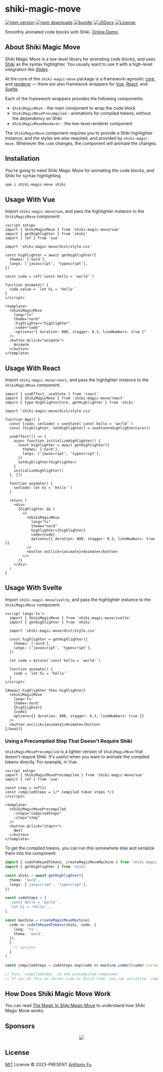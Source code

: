 # shiki-magic-move

[![npm version][npm-version-src]][npm-version-href]
[![npm downloads][npm-downloads-src]][npm-downloads-href]
[![bundle][bundle-src]][bundle-href]
[![JSDocs][jsdocs-src]][jsdocs-href]
[![License][license-src]][license-href]

Smoothly animated code blocks with Shiki. [Online Demo](https://shiki-magic-move.netlify.app/).

## About Shiki Magic Move

Shiki Magic Move is a low-level library for animating code blocks, and uses [Shiki](https://shiki.style/) as the syntax highlighter. You usually want to use it with a high-level integration like [Slidev](https://sli.dev/guide/syntax#shiki-magic-move).

At the core of the `shiki-magic-move` package is a framework-agnostic [core](./src/core.ts), and [renderer](./src/renderer.ts) — there are also framework wrappers for [Vue](./src/vue), [React](./src/react), and [Svelte](./src/svelte).

Each of the framework wrappers provides the following components:

- `ShikiMagicMove` - the main component to wrap the code block
- `ShikiMagicMovePrecompiled` - animations for compiled tokens, without the dependency on Shiki
- `ShikiMagicMoveRenderer` - the low-level renderer component

The `ShikiMagicMove` component requires you to provide a Shiki highlighter instance, and the styles are also required, and provided by `shiki-magic-move`. Whenever the `code` changes, the component will animate the changes.

## Installation

You're going to need Shiki Magic Move for animating the code blocks, and Shiki for syntax highlighting.

```bash
npm i shiki-magic-move shiki
```

## Usage With Vue

Import `shiki-magic-move/vue`, and pass the highlighter instance to the `ShikiMagicMove` component.

```vue
<script setup>
import { ShikiMagicMove } from 'shiki-magic-move/vue'
import { getHighlighter } from 'shiki'
import { ref } from 'vue'

import 'shiki-magic-move/dist/style.css'

const highlighter = await getHighlighter({
  themes: ['nord'],
  langs: ['javascript', 'typescript'],
})

const code = ref(`const hello = 'world'`)

function animate() {
  code.value = `let hi = 'hello'`
}
</script>

<template>
  <ShikiMagicMove
    lang="ts"
    theme="nord"
    :highlighter="highlighter"
    :code="code"
    :options="{ duration: 800, stagger: 0.3, lineNumbers: true }"
  />
  <button @click="animate">
    Animate
  </button>
</template>
```

## Usage With React

Import `shiki-magic-move/react`, and pass the highlighter instance to the `ShikiMagicMove` component.

```tsx
import { useEffect, useState } from 'react'
import { ShikiMagicMove } from 'shiki-magic-move/react'
import { type HighlighterCore, getHighlighter } from 'shiki'

import 'shiki-magic-move/dist/style.css'

function App() {
  const [code, setCode] = useState(`const hello = 'world'`)
  const [highlighter, setHighlighter] = useState<HighlighterCore>()

  useEffect(() => {
    async function initializeHighlighter() {
      const highlighter = await getHighlighter({
        themes: ['nord'],
        langs: ['javascript', 'typescript'],
      })
      setHighlighter(highlighter)
    }
    initializeHighlighter()
  }, [])

  function animate() {
    setCode(`let hi = 'hello'`)
  }

  return (
    <div>
      {highlighter && (
        <>
          <ShikiMagicMove
            lang="ts"
            theme="nord"
            highlighter={highlighter}
            code={code}
            options={{ duration: 800, stagger: 0.3, lineNumbers: true }}
          />
          <button onClick={animate}>Animate</button>
        </>
      )}
    </div>
  )
}
```

## Usage With Svelte

Import `shiki-magic-move/svelte`, and pass the highlighter instance to the `ShikiMagicMove` component.

```svelte
<script lang='ts'>
  import { ShikiMagicMove } from 'shiki-magic-move/svelte'
  import { getHighlighter } from 'shiki'

  import 'shiki-magic-move/dist/style.css'

  const highlighter = getHighlighter({
    themes: ['nord'],
    langs: ['javascript', 'typescript'],
  })

  let code = $state(`const hello = 'world'`)

  function animate() {
    code = `let hi = 'hello'`
  }
</script>

{#await highlighter then highlighter}
  <ShikiMagicMove
    lang='ts'
    theme='nord'
    {highlighter}
    {code}
    options={{ duration: 800, stagger: 0.3, lineNumbers: true }}
  />
  <button onclick={animate}>Animate</button>
{/await}
```

### Using a Precompiled Step That Doesn't Require Shiki

`ShikiMagicMovePrecompiled` is a lighter version of `ShikiMagicMove` that doesn't require Shiki. It's useful when you want to animate the compiled tokens directly. For example, in Vue:

```vue
<script setup>
import { ShikiMagicMovePrecompiled } from 'shiki-magic-move/vue'
import { ref } from 'vue'

const step = ref(1)
const compiledSteps = [/* Compiled token steps */]
</script>

<template>
  <ShikiMagicMovePrecompiled
    :steps="compiledSteps"
    :step="step"
  />
  <button @click="step++">
    Next
  </button>
</template>
```

To get the compiled tokens, you can run this somewhere else and serialize them into the component:

```ts
import { codeToKeyedTokens, createMagicMoveMachine } from 'shiki-magic-move/core'
import { getHighlighter } from 'shiki'

const shiki = await getHighlighter({
  theme: 'nord',
  langs: ['javascript', 'typescript'],
})

const codeSteps = [
  `const hello = 'world'`,
  `let hi = 'hello'`,
]

const machine = createMagicMoveMachine(
  code => codeToKeyedTokens(shiki, code, {
    lang: 'ts',
    theme: 'nord',
  }),
  {
    // options
  }
)

const compiledSteps = codeSteps.map(code => machine.commit(code).current)

// Pass `compiledSteps` to the precompiled component
// If you do this on server-side or build-time, you can serialize `compiledSteps` into JSON
```

## How Does Shiki Magic Move Work

You can read [The Magic In Shiki Magic Move](https://antfu.me/posts/shiki-magic-move) to understand how Shiki Magic Move works.

## Sponsors

<p align="center">
  <a href="https://cdn.jsdelivr.net/gh/antfu/static/sponsors.svg">
    <img src='https://cdn.jsdelivr.net/gh/antfu/static/sponsors.svg'/>
  </a>
</p>

## License

[MIT](./LICENSE) License © 2023-PRESENT [Anthony Fu](https://github.com/antfu)

<!-- Badges -->

[npm-version-src]: https://img.shields.io/npm/v/shiki-magic-move?style=flat&colorA=080f12&colorB=1fa669
[npm-version-href]: https://npmjs.com/package/shiki-magic-move
[npm-downloads-src]: https://img.shields.io/npm/dm/shiki-magic-move?style=flat&colorA=080f12&colorB=1fa669
[npm-downloads-href]: https://npmjs.com/package/shiki-magic-move
[bundle-src]: https://img.shields.io/bundlephobia/minzip/shiki-magic-move?style=flat&colorA=080f12&colorB=1fa669&label=minzip
[bundle-href]: https://bundlephobia.com/result?p=shiki-magic-move
[license-src]: https://img.shields.io/github/license/shikijs/shiki-magic-move.svg?style=flat&colorA=080f12&colorB=1fa669
[license-href]: https://github.com/shikijs/shiki-magic-move/blob/main/LICENSE
[jsdocs-src]: https://img.shields.io/badge/jsdocs-reference-080f12?style=flat&colorA=080f12&colorB=1fa669
[jsdocs-href]: https://www.jsdocs.io/package/shiki-magic-move
